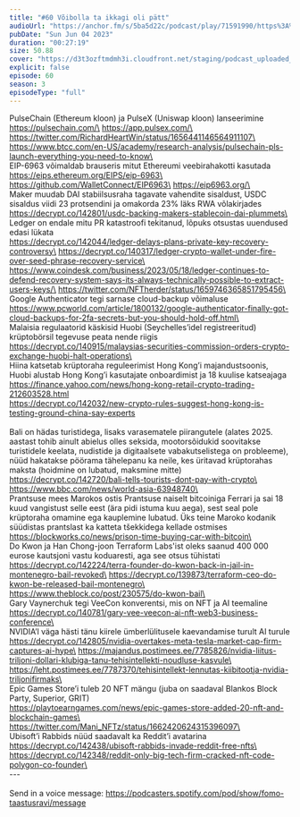 ```yaml
---
title: "#60 Võibolla ta ikkagi oli pätt"
audioUrl: "https://anchor.fm/s/5ba5d22c/podcast/play/71591990/https%3A%2F%2Fd3ctxlq1ktw2nl.cloudfront.net%2Fstaging%2F2023-5-4%2F14d0b395-2c25-92a7-62b9-f7f060716425.m4a"
pubDate: "Sun Jun 04 2023"
duration: "00:27:19"
size: 50.88 
cover: "https://d3t3ozftmdmh3i.cloudfront.net/staging/podcast_uploaded_episode/15275939/15275939-1685896107035-6cc0bc5749bd9.jpg"
explicit: false
episode: 60
season: 3
episodeType: "full"
---
```


PulseChain (Ethereum kloon) ja PulseX (Uniswap kloon) lanseerimine\
https://pulsechain.com/\
https://app.pulsex.com/\
https://twitter.com/RichardHeartWin/status/1656441146564911107\
https://www.btcc.com/en-US/academy/research-analysis/pulsechain-pls-launch-everything-you-need-to-know\
\
EIP-6963 võimaldab brauseris mitut Ethereumi veebirahakotti kasutada\
https://eips.ethereum.org/EIPS/eip-6963\
https://github.com/WalletConnect/EIP6963\
https://eip6963.org/\
\
Maker muudab DAI stabiilsusraha tagavate vahendite sisaldust, USDC sisaldus viidi 23 protsendini ja omakorda 23% läks RWA võlakirjades\
https://decrypt.co/142801/usdc-backing-makers-stablecoin-dai-plummets\
\
Ledger on endale mitu PR katastroofi tekitanud, lõpuks otsustas uuendused edasi lükata\
https://decrypt.co/142044/ledger-delays-plans-private-key-recovery-controversy\
https://decrypt.co/140317/ledger-crypto-wallet-under-fire-over-seed-phrase-recovery-service\
https://www.coindesk.com/business/2023/05/18/ledger-continues-to-defend-recovery-system-says-its-always-technically-possible-to-extract-users-keys/\
https://twitter.com/NFTherder/status/1659746365851795456\
\
Google Authenticator tegi sarnase cloud-backup võimaluse\
https://www.pcworld.com/article/1800132/google-authenticator-finally-got-cloud-backups-for-2fa-secrets-but-you-should-hold-off.html\
\
Malaisia regulaatorid käskisid Huobi (Seychelles’idel registreeritud) krüptobörsil tegevuse peata nende riigis\
https://decrypt.co/140915/malaysias-securities-commission-orders-crypto-exchange-huobi-halt-operations\
\
Hiina katsetab krüptoraha reguleerimist Hong Kong’i majandustsoonis, Huobi alustab Hong Kong’i kasutajate onboardimist ja 18 kuulise katseajaga\
https://finance.yahoo.com/news/hong-kong-retail-crypto-trading-212603528.html \
https://decrypt.co/142032/new-crypto-rules-suggest-hong-kong-is-testing-ground-china-say-experts \
\
Bali on hädas turistidega, lisaks varasematele piirangutele (alates 2025. aastast tohib ainult abielus olles seksida, mootorsõidukid soovitakse turistidele keelata, nudistide ja digitaalsete vabakutselistega on probleeme), nüüd hakatakse pöörama tähelepanu ka neile, kes üritavad krüptorahas maksta (hoidmine on lubatud, maksmine mitte)\
https://decrypt.co/142720/bali-tells-tourists-dont-pay-with-crypto\
https://www.bbc.com/news/world-asia-63948740\
\
Prantsuse mees Marokos ostis Prantsuse naiselt bitcoiniga Ferrari ja sai 18 kuud vangistust selle eest (ära pidi istuma kuu aega), sest seal pole krüptoraha omamine ega kauplemine lubatud. Üks teine Maroko kodanik süüdistas prantslast ka katteta tšekkidega kellade ostmises \
https://blockworks.co/news/prison-time-buying-car-with-bitcoin\
\
Do Kwon ja Han Chong-joon Terraform Labs'ist oleks saanud 400 000 eurose kautsjoni vastu koduaresti, aga see otsus tühistati\
https://decrypt.co/142224/terra-founder-do-kwon-back-in-jail-in-montenegro-bail-revoked\
https://decrypt.co/139873/terraform-ceo-do-kwon-be-released-bail-montenegro\
https://www.theblock.co/post/230575/do-kwon-bail\
\
Gary Vaynerchuk tegi VeeCon konverentsi, mis on NFT ja AI teemaline\
https://decrypt.co/140781/gary-vee-veecon-ai-nft-web3-business-conference\
\
NVIDIA’l väga hästi tänu kiirele ümberlülitusele kaevandamise turult AI turule\
https://decrypt.co/142805/nvidia-overtakes-meta-tesla-market-cap-firm-captures-ai-hype\
https://majandus.postimees.ee/7785826/nvidia-liitus-triljoni-dollari-klubiga-tanu-tehisintellekti-noudluse-kasvule\
https://leht.postimees.ee/7787370/tehisintellekt-lennutas-kiibitootja-nvidia-triljonifirmaks\
\
Epic Games Store’i tuleb 20 NFT mängu (juba on saadaval Blankos Block Party, Superior, GRIT)\
https://playtoearngames.com/news/epic-games-store-added-20-nft-and-blockchain-games\
https://twitter.com/Mani_NFTz/status/1662420624315396097\
\
Ubisoft’i Rabbids nüüd saadavalt ka Reddit’i avatarina\
https://decrypt.co/142438/ubisoft-rabbids-invade-reddit-free-nfts\
https://decrypt.co/142348/reddit-only-big-tech-firm-cracked-nft-code-polygon-co-founder\
\
--- \
\
Send in a voice message: https://podcasters.spotify.com/pod/show/fomo-taastusravi/message